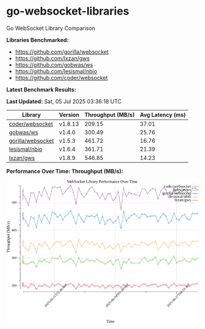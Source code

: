 # go-websocket-libraries

Go WebSocket Library Comparison

**Libraries Benchmarked:**

- https://github.com/gorilla/websocket
- https://github.com/lxzan/gws
- https://github.com/gobwas/ws
- https://github.com/lesismal/nbio
- https://github.com/coder/websocket

**Latest Benchmark Results:**

<!-- BENCHMARK_TABLE_START -->
**Last Updated:** Sat, 05 Jul 2025 03:36:18 UTC

| Library                                         | Version         | Throughput (MB/s) | Avg Latency (ms) |
| ----------------------------------------------- | --------------- | ----------------- | ---------------- |
| [coder/websocket](https://github.com/coder/websocket) | v1.8.13 | 209.15 | 37.01 |
| [gobwas/ws](https://github.com/gobwas/ws) | v1.4.0 | 300.49 | 25.76 |
| [gorilla/websocket](https://github.com/gorilla/websocket) | v1.5.3 | 461.72 | 16.76 |
| [lesismal/nbio](https://github.com/lesismal/nbio) | v1.6.4 | 361.71 | 21.39 |
| [lxzan/gws](https://github.com/lxzan/gws) | v1.8.9 | 546.85 | 14.23 |
<!-- BENCHMARK_TABLE_END -->

**Performance Over Time: Throughput (MB/s):**

![Benchmark Performance Graph](benchmark_performance.png)